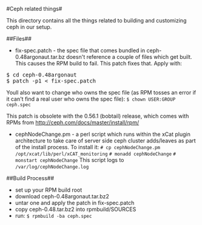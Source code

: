 #Ceph related things#

This directory contains all the things related to building and customizing ceph in our setup.

##Files##
* fix-spec.patch - the spec file that comes bundled in ceph-0.48argonaut.tar.bz doesn't reference a couple of files which get built.  This causes the RPM build to fail.  This patch fixes that.  Apply with:
<pre>
$ cd ceph-0.48argonaut
$ patch -p1 < fix-spec.patch
</pre>
Youll also want to change who owns the spec file (as RPM tosses an error if it can't find a real user who owns the spec file):
```$ chown USER:GROUP ceph.spec```

This patch is obsolete with the 0.56.1 (bobtail) release, which comes with RPMs from http://ceph.com/docs/master/install/rpm/

* cephNodeChange.pm - a perl script which runs within the xCat plugin architecture to take care of server side ceph cluster adds/leaves as part of the install process.  To install it:
```# cp cephNodeChange.pm /opt/xcat/lib/perl/xCAT_monitoring```
```# monadd cephNodeChange```
```# monstart cephNodeChange```
This script logs to ```/var/log/cephNodeChange.log```

##Build Process##
* set up your RPM build root
* download ceph-0.48argonaut.tar.bz2
* untar one and apply the patch in fix-spec.patch
* copy ceph-0.48.tar.bz2 into rpmbuild/SOURCES
* run:
```$ rpmbuild -ba ceph.spec```
